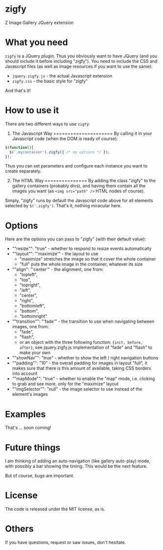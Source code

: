 zigfy
=====

Z Image Gallery JQuery extension

What you need
=============
`zigfy` is a JQuery plugin. Thus you obviously want to have JQuery (and you should include it before including "zigfy").
You need to include the CSS and Javascript files (as well as image resources if you want to use the same):
  * `jquery.zigfy.js` - the actual Javascript extension
  * `zigfy.css` - the basic style for "zigfy"

And that's it!

How to use it
=============
There are two different ways to use `zigfy`:

1. The Javascript Way
=====================
By calling it in your Javascript code (when the DOM is ready of course):

```Javascript
$(function(){
  $('.mycontainer').zigfy({ /* my options */ });
});
```

Thus you can set parameters and configure each instance you want to create separately.

2. The HTML Way
===============
By adding the class "zigfy" to the gallery containers (probably divs), and having them contain all the images you want (as `<img src="path" />` HTML nodes of course).

Simply, "zigfy" runs by default the Javascript code above for all elements selected by `$('.zigfy')`. That's it, nothing miracular here.

Options
=======
Here are the options you can pass to "zigfy" (with their default value):
  * ""resize"": "true" - whether to respond to resize events automatically
  * ""layout"": "'maximize'" - the layout to use
    * "maximize" stretches the image so that it cover the whole container
    * "full" puts the whole image in the container, whatever its size
  * ""align": "'center'" - the alignment, one from:
    * "topleft", 
    * "top",
    * "topright",
    * "left",
    * "center",
    * "right",
    * "bottomleft",
    * "bottom",
    * "bottomright"
  * ""transition"": "'fade'" - the transition to use when navigating between images, one from:
    * "fade",
    * "flash",
    * or an object with the three following function: `{init, before, after}`, see jquery.zigfy.js implementation of "fade" and "flash" to make your own
  * ""showNav"": "true" - whether to show the left / right navigation buttons
  * ""padding"": "10" - the overall padding for images in layout "full", it makes sure that there is this amount of available, taking CSS borders into account
  * ""mapMode"": "true" -  whether to enable the "map" mode, i.e. clicking to grab and see more, only for the "maximize" layout
  * ""imgSelector"": "null" - the image selector to use instead of the element's images

Examples
========
That's ... soon coming!

Future things
=============
I am thinking of adding an auto-navigation (like gallery auto-play) mode, with possibly a bar showing the timing.
This would be the next feature.

But of course, bugs are important.

License
=======
The code is released under the MIT license, as is.

Others
======
If you have questions, request or saw issues, don't hesitate.
